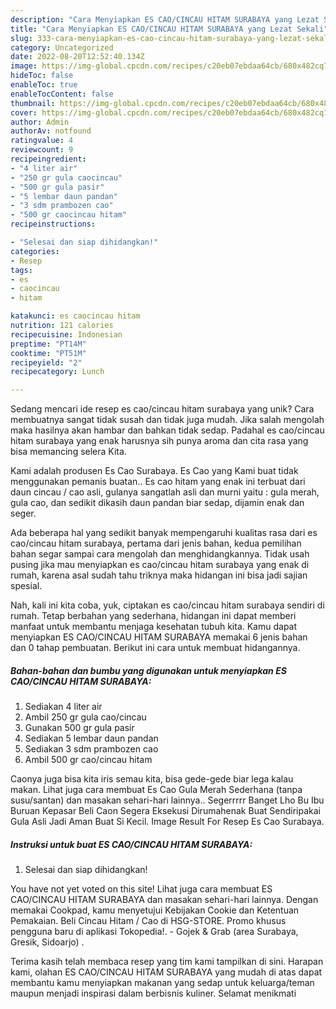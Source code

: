 ```yaml
---
description: "Cara Menyiapkan ES CAO/CINCAU HITAM SURABAYA yang Lezat Sekali"
title: "Cara Menyiapkan ES CAO/CINCAU HITAM SURABAYA yang Lezat Sekali"
slug: 333-cara-menyiapkan-es-cao-cincau-hitam-surabaya-yang-lezat-sekali
category: Uncategorized
date: 2022-08-20T12:52:40.134Z
image: https://img-global.cpcdn.com/recipes/c20eb07ebdaa64cb/680x482cq70/es-caocincau-hitam-surabaya-foto-resep-utama.jpg
hideToc: false
enableToc: true
enableTocContent: false
thumbnail: https://img-global.cpcdn.com/recipes/c20eb07ebdaa64cb/680x482cq70/es-caocincau-hitam-surabaya-foto-resep-utama.jpg
cover: https://img-global.cpcdn.com/recipes/c20eb07ebdaa64cb/680x482cq70/es-caocincau-hitam-surabaya-foto-resep-utama.jpg
author: Admin
authorAv: notfound
ratingvalue: 4
reviewcount: 9
recipeingredient:
- "4 liter air"
- "250 gr gula caocincau"
- "500 gr gula pasir"
- "5 lembar daun pandan"
- "3 sdm prambozen cao"
- "500 gr caocincau hitam"
recipeinstructions:

- "Selesai dan siap dihidangkan!"
categories:
- Resep
tags:
- es
- caocincau
- hitam

katakunci: es caocincau hitam 
nutrition: 121 calories
recipecuisine: Indonesian
preptime: "PT14M"
cooktime: "PT51M"
recipeyield: "2"
recipecategory: Lunch

---
```





Sedang mencari ide resep es cao/cincau hitam surabaya yang unik? Cara membuatnya sangat tidak susah dan tidak juga mudah. Jika salah mengolah maka hasilnya akan hambar dan bahkan tidak sedap. Padahal es cao/cincau hitam surabaya yang enak harusnya sih punya aroma dan cita rasa yang bisa memancing selera Kita.





Kami adalah produsen Es Cao Surabaya. Es Cao yang Kami buat tidak menggunakan pemanis buatan.. Es cao hitam yang enak ini terbuat dari daun cincau / cao asli, gulanya sangatlah asli dan murni yaitu : gula merah, gula cao, dan sedikit dikasih daun pandan biar sedap, dijamin enak dan seger.

Ada beberapa hal yang sedikit banyak mempengaruhi kualitas rasa dari es cao/cincau hitam surabaya, pertama dari jenis bahan, kedua pemilihan bahan segar sampai cara mengolah dan menghidangkannya. Tidak usah pusing jika mau menyiapkan es cao/cincau hitam surabaya yang enak di rumah, karena asal sudah tahu triknya maka hidangan ini bisa jadi sajian spesial.






Nah, kali ini kita coba, yuk, ciptakan es cao/cincau hitam surabaya sendiri di rumah. Tetap berbahan yang sederhana, hidangan ini dapat memberi manfaat untuk membantu menjaga kesehatan tubuh kita. Kamu dapat menyiapkan ES CAO/CINCAU HITAM SURABAYA memakai 6 jenis bahan dan 0 tahap pembuatan. Berikut ini cara untuk membuat hidangannya.

<!--inarticleads1-->

##### Bahan-bahan dan bumbu yang digunakan untuk menyiapkan ES CAO/CINCAU HITAM SURABAYA:

1. Sediakan 4 liter air
1. Ambil 250 gr gula cao/cincau
1. Gunakan 500 gr gula pasir
1. Sediakan 5 lembar daun pandan
1. Sediakan 3 sdm prambozen cao
1. Ambil 500 gr cao/cincau hitam


Caonya juga bisa kita iris semau kita, bisa gede-gede biar lega kalau makan. Lihat juga cara membuat Es Cao Gula Merah Sederhana (tanpa susu/santan) dan masakan sehari-hari lainnya.. Segerrrrr Banget Lho Bu Ibu Buruan Kepasar Beli Caon Segera Eksekusi Dirumahenak Buat Sendiripakai Gula Asli Jadi Aman Buat Si Kecil. Image Result For Resep Es Cao Surabaya. 

<!--inarticleads2-->

##### Instruksi untuk buat ES CAO/CINCAU HITAM SURABAYA:


1. Selesai dan siap dihidangkan!

You have not yet voted on this site! Lihat juga cara membuat ES CAO/CINCAU HITAM SURABAYA dan masakan sehari-hari lainnya. Dengan memakai Cookpad, kamu menyetujui Kebijakan Cookie dan Ketentuan Pemakaian. Beli Cincau Hitam / Cao di HSG-STORE. Promo khusus pengguna baru di aplikasi Tokopedia!. - Gojek &amp; Grab (area Surabaya, Gresik, Sidoarjo) . 

Terima kasih telah membaca resep yang tim kami tampilkan di sini. Harapan kami, olahan ES CAO/CINCAU HITAM SURABAYA yang mudah di atas dapat membantu kamu menyiapkan makanan yang sedap untuk keluarga/teman maupun menjadi inspirasi dalam berbisnis kuliner. Selamat menikmati
